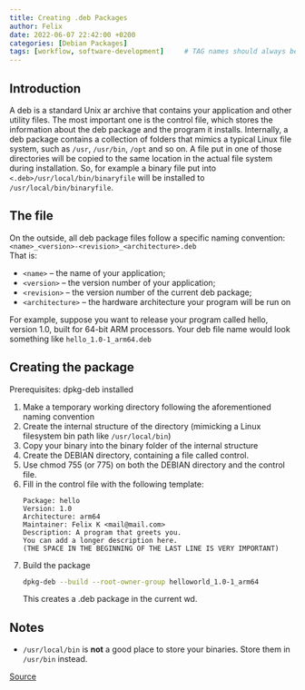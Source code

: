 ```yaml
---
title: Creating .deb Packages
author: Felix
date: 2022-06-07 22:42:00 +0200
categories: [Debian Packages]
tags: [workflow, software-development]     # TAG names should always be lowercase
---
```

## Introduction

A deb is a standard Unix ar archive that contains your application and other utility files.
The most important one is the control file, which stores the information about the deb package and the program it installs.
Internally, a deb package contains a collection of folders that mimics a typical Linux file system, such as `/usr`, `/usr/bin`, `/opt` and so on.
A file put in one of those directories will be copied to the same location in the actual file system during installation.
So, for example a binary file put into `<.deb>/usr/local/bin/binaryfile` will be installed to `/usr/local/bin/binaryfile`.

## The file

On the outside, all deb package files follow a specific naming convention:  
`<name>_<version>-<revision>_<architecture>.deb`  
That is:

 - `<name>` – the name of your application;
 - `<version>` – the version number of your application;
 - `<revision>` – the version number of the current deb package;
 - `<architecture>` – the hardware architecture your program will be run on

For example, suppose you want to release your program called hello, version 1.0, built for 64-bit ARM processors. 
Your deb file name would look something like `hello_1.0-1_arm64.deb`

## Creating the package

Prerequisites: dpkg-deb installed

1. Make a temporary working directory following the aforementioned naming convention
2. Create the internal structure of the directory (mimicking a Linux filesystem bin path like `/usr/local/bin`)
3. Copy your binary into the binary folder of the internal structure
4. Create the DEBIAN directory, containing a file called control.
5. Use chmod 755 (or 775) on both the DEBIAN directory and the control file.
6. Fill in the control file with the following template:
    ```
    Package: hello
    Version: 1.0
    Architecture: arm64
    Maintainer: Felix K <mail@mail.com>
    Description: A program that greets you.
    You can add a longer description here.
    (THE SPACE IN THE BEGINNING OF THE LAST LINE IS VERY IMPORTANT)
    ```
7. Build the package
    ```bash
    dpkg-deb --build --root-owner-group helloworld_1.0-1_arm64
    ```
    This creates a .deb package in the current wd.

## Notes

- `/usr/local/bin` is **not** a good place to store your binaries. Store them in `/usr/bin` instead.

[Source](https://www.internalpointers.com/post/build-binary-deb-package-practical-guide)